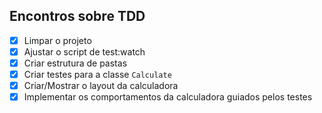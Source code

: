 ## Encontros sobre TDD

- [x] Limpar o projeto
- [x] Ajustar o script de test:watch
- [x] Criar estrutura de pastas
- [x] Criar testes para a classe `Calculate`
- [x] Criar/Mostrar o layout da calculadora
- [x] Implementar os comportamentos da calculadora guiados pelos testes